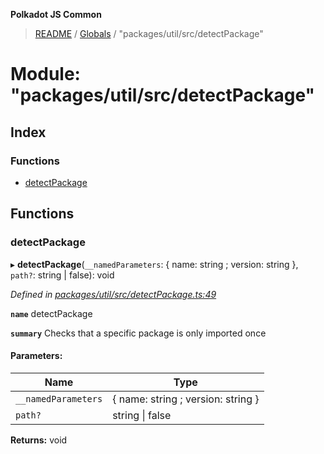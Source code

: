 **Polkadot JS Common**

> [README](../README.md) / [Globals](../globals.md) / "packages/util/src/detectPackage"

# Module: "packages/util/src/detectPackage"

## Index

### Functions

* [detectPackage](_packages_util_src_detectpackage_.md#detectpackage)

## Functions

### detectPackage

▸ **detectPackage**(`__namedParameters`: { name: string ; version: string  }, `path?`: string \| false): void

*Defined in [packages/util/src/detectPackage.ts:49](https://github.com/polkadot-js/common/blob/ce964d2f/packages/util/src/detectPackage.ts#L49)*

**`name`** detectPackage

**`summary`** Checks that a specific package is only imported once

#### Parameters:

Name | Type |
------ | ------ |
`__namedParameters` | { name: string ; version: string  } |
`path?` | string \| false |

**Returns:** void
